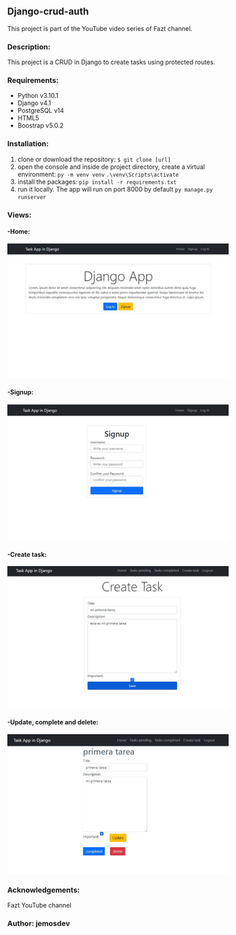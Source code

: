 ## Django-crud-auth
This project is part of the YouTube video series of Fazt channel.

### **Description:**
This project is a CRUD in Django to create tasks using protected routes.

### **Requirements:**
- Python v3.10.1
- Django v4.1
- PostgreSQL v14
- HTML5
- Boostrap v5.0.2

### **Installation:**

1. clone or download the repository:
`$ git clone [url]`
2. open the console and inside de project directory, create a virtual environment:
`py -m venv venv`
`.\venv\Scripts\activate`
3. install the packages:
`pip install -r requirements.txt`
4. run it locally. The app will run on port 8000 by default
`py manage.py runserver`

### **Views:**

#### -Home:
![](https://github.com/jemosdev/django-crud-auth/blob/main/Clipboard01.jpg)

#### -Signup:
![](https://github.com/jemosdev/django-crud-auth/blob/main/Clipboard02.jpg)

#### -Create task:
![](https://github.com/jemosdev/django-crud-auth/blob/main/Clipboard03.jpg)

#### -Update, complete and delete:
![](https://github.com/jemosdev/django-crud-auth/blob/main/Clipboard04.jpg)


### Acknowledgements:
Fazt YouTube channel

### Author: jemosdev
